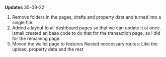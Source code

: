 **Updates**
30-09-22

1. Remove folders in the pages, drafts and property data and turned into a single file.
2. Added a layout to all dashboard pages so that we can update it at once. Ismail created an base code to do that for the transaction page, so i did for the remaining page.
3. Moved the wallet page to features
   Nested neccessary routes: Like the upload, property data and the rest
